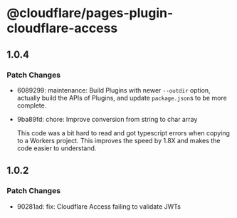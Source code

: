 # @cloudflare/pages-plugin-cloudflare-access

## 1.0.4

### Patch Changes

- 6089299: maintenance: Build Plugins with newer `--outdir` option, actually build the APIs of Plugins, and update `package.json`s to be more complete.
- 9ba89fd: chore: Improve conversion from string to char array

  This code was a bit hard to read and got typescript errors when copying to a Workers project. This improves the speed by 1.8X and makes the code easier to understand.

## 1.0.2

### Patch Changes

- 90281ad: fix: Cloudflare Access failing to validate JWTs
